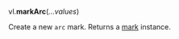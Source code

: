 vl.<b>markArc</b>(<em>...values</em>)

Create a new <code>arc</code> mark.
Returns a [mark](mark) instance.
